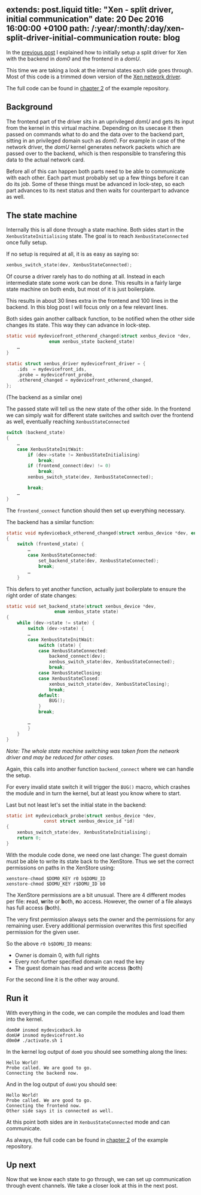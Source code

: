 extends: post.liquid
title: "Xen - split driver, initial communication"
date: 20 Dec 2016 16:00:00 +0100
path: /:year/:month/:day/xen-split-driver-initial-communication
route: blog
---

In the [previous post](/2016/12/02/xen-a-backend-frontend-driver-example/) I explained how to initially setup a split driver
for Xen with the backend in *dom0* and the frontend in a *domU*.

This time we are taking a look at the internal states each side goes through.
Most of this code is a trimmed down version of the [Xen network driver](https://github.com/torvalds/linux/blob/bc3913a5378cd0ddefd1dfec6917cc12eb23a946/drivers/net/xen-netfront.c#L2024-L2060).

The full code can be found in [chapter 2](https://github.com/badboy/xen-split-driver-example/tree/master/chapter02) of the example repository.

## Background

The frontend part of the driver sits in an uprivileged *domU* and gets its input from the kernel in this virtual machine.
Depending on its usecase it then passed on commands what to do and the data over to the backend part,
sitting in an privileged domain such as *dom0*.
For example in case of the network driver, the *domU* kernel generates network packets
which are passed over to the backend,
which is then responsible to transfering this data to the actual network card.

Before all of this can happen both parts need to be able to communicate with each other.
Each part must probably set up a few things before it can do its job.
Some of these things must be advanced in lock-step, so each part advances to its next status
and then waits for counterpart to advance as well.

## The state machine

Internally this is all done through a state machine.
Both sides start in the `XenbusStateInitialising` state.
The goal is to reach `XenbusStateConnected` once fully setup.

If no setup is required at all, it is as easy as saying so:

~~~c
xenbus_switch_state(dev, XenbusStateConnected);
~~~

Of course a driver rarely has to do nothing at all.
Instead in each intermediate state some work can be done.
This results in a fairly large state machine on both ends, but most of it is just boilerplate.

This results in about 30 lines extra in the frontend and 100 lines in the backend.
In this blog post I will focus only on a few relevant lines.

Both sides gain another callback function, to be notified when the other side changes its state.
This way they can advance in lock-step.

~~~c
static void mydevicefront_otherend_changed(struct xenbus_device *dev,
			    enum xenbus_state backend_state)
	…
}

static struct xenbus_driver mydevicefront_driver = {
	.ids  = mydevicefront_ids,
	.probe = mydevicefront_probe,
	.otherend_changed = mydevicefront_otherend_changed,
};
~~~

(The backend as a similar one)

The passed state will tell us the new state of the other side.
In the frontend we can simply wait for different state switches and switch over the frontend as well,
eventually reaching `XenbusStateConnected`

~~~c
switch (backend_state)
{
	…
	case XenbusStateInitWait:
		if (dev->state != XenbusStateInitialising)
			break;
		if (frontend_connect(dev) != 0)
			break;
		xenbus_switch_state(dev, XenbusStateConnected);

		break;
	…
}
~~~

The `frontend_connect` function should then set up everything necessary.

The backend has a similar function:

~~~c
static void mydeviceback_otherend_changed(struct xenbus_device *dev, enum xenbus_state frontend_state)
{
	switch (frontend_state) {
		…
		case XenbusStateConnected:
			set_backend_state(dev, XenbusStateConnected);
			break;
		…
	}
~~~

This defers to yet another function, actually just boilerplate to ensure the right order of state changes:


~~~c
static void set_backend_state(struct xenbus_device *dev,
			      enum xenbus_state state)
{
	while (dev->state != state) {
		switch (dev->state) {
		…
		case XenbusStateInitWait:
			switch (state) {
			case XenbusStateConnected:
				backend_connect(dev);
				xenbus_switch_state(dev, XenbusStateConnected);
				break;
			case XenbusStateClosing:
			case XenbusStateClosed:
				xenbus_switch_state(dev, XenbusStateClosing);
				break;
			default:
				BUG();
			}
			break;

		…
		}
	}
}
~~~

*Note: The whole state machine switching was taken from the network driver and may be reduced for other cases.*

Again, this calls into another function `backend_connect` where we can handle the setup.

For every invalid state switch it will trigger the `BUG()` macro, which crashes the module and in turn the kernel,
but at least you know where to start.

Last but not least let's set the initial state in the backend:

~~~c
static int mydeviceback_probe(struct xenbus_device *dev,
              const struct xenbus_device_id *id)
{
	xenbus_switch_state(dev, XenbusStateInitialising);
	return 0;
}

~~~

With the module code done, we need one last change: The guest domain must be able to write its state back to the XenStore.
Thus we set the correct permissions on paths in the XenStore using:

~~~
xenstore-chmod $DOM0_KEY r0 b$DOMU_ID
xenstore-chmod $DOMU_KEY r$DOMU_ID b0
~~~

The XenStore permissions are a bit unusual.
There are 4 different modes per file: **r**ead, **w**rite or **b**oth, **n**o access.
However, the owner of a file always has full access (**b**oth).

The very first permission always sets the owner and the permissions for any remaining user.
Every additional permission overwrites this first specified permission for the given user.

So the above `r0 b$DOMU_ID` means:

* Owner is domain 0, with full rights
* Every not-further specified domain can read the key
* The guest domain has read and write access (**b**oth)

For the second line it is the other way around.

## Run it

With everything in the code, we can compile the modules and load them into the kernel.

~~~
dom0# insmod mydeviceback.ko
domU# insmod mydevicefront.ko
d0m0# ./activate.sh 1
~~~

In the kernel log output of `dom0` you should see something along the lines:

~~~
Hello World!
Probe called. We are good to go.
Connecting the backend now.
~~~

And in the log output of `domU` you should see:

~~~
Hello World!
Probe called. We are good to go.
Connecting the frontend now.
Other side says it is connected as well.
~~~

At this point both sides are in `XenbusStateConnected` mode and can communicate.

As always, the full code can be found in
[chapter 2](https://github.com/badboy/xen-split-driver-example/tree/master/chapter02) of the example repository.

## Up next

Now that we know each state to go through,
we can set up communication through event channels.
We take a closer look at this in the next post.
